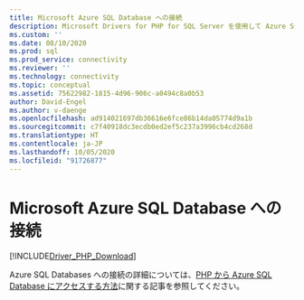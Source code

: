 ```yaml
---
title: Microsoft Azure SQL Database への接続
description: Microsoft Drivers for PHP for SQL Server を使用して Azure SQL Database にアクセスする方法を詳しく説明します
ms.custom: ''
ms.date: 08/10/2020
ms.prod: sql
ms.prod_service: connectivity
ms.reviewer: ''
ms.technology: connectivity
ms.topic: conceptual
ms.assetid: 75622982-1815-4d96-906c-a0494c8a0b53
author: David-Engel
ms.author: v-daenge
ms.openlocfilehash: ad914021697db36616e6fce86b14da05774d9a1b
ms.sourcegitcommit: c7f40918dc3ecdb0ed2ef5c237a3996cb4cd268d
ms.translationtype: HT
ms.contentlocale: ja-JP
ms.lasthandoff: 10/05/2020
ms.locfileid: "91726877"
---
```

# <a name="connecting-to-microsoft-azure-sql-database"></a>Microsoft Azure SQL Database への接続
[!INCLUDE[Driver_PHP_Download](../../includes/driver_php_download.md)]

Azure SQL Databases への接続の詳細については、[PHP から Azure SQL Database にアクセスする方法](/azure/azure-sql/database/connect-query-content-reference-guide)に関する記事を参照してください。  

